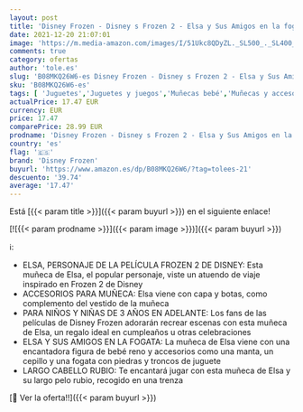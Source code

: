 ```yaml
---
layout: post
title: 'Disney Frozen - Disney s Frozen 2 - Elsa y Sus Amigos en la fogata - Muñeca de Elsa con Vestido y Largo Cabello Rubio  bebé Reno y Accesorios para muñeca - Juguete para niños y niñas de 3 años en adelante'
date: 2021-12-20 21:07:01
image: 'https://m.media-amazon.com/images/I/51Ukc8QDyZL._SL500_._SL400_.jpg'
comments: true
category: ofertas
author: 'tole.es'
slug: 'B08MKQ26W6-es Disney Frozen - Disney s Frozen 2 - Elsa y Sus Amigos en...'
sku: 'B08MKQ26W6-es'
tags: [ 'Juguetes','Juguetes y juegos','Muñecas bebé','Muñecas y accesorios','bebé','disney frozen', ]
actualPrice: 17.47 EUR
currency: EUR
price: 17.47
comparePrice: 28.99 EUR
prodname: 'Disney Frozen - Disney s Frozen 2 - Elsa y Sus Amigos en la fogata - Muñeca de Elsa con Vestido y Largo Cabello Rubio  bebé Reno y Accesorios para muñeca - Juguete para niños y niñas de 3 años en adelante'
country: 'es'
flag: '🇪🇸'
brand: 'Disney Frozen'
buyurl: 'https://www.amazon.es/dp/B08MKQ26W6/?tag=tolees-21'
descuento: '39.74'
average: '17.47'
---
```


Está [{{< param title >}}]({{< param buyurl >}}) en el siguiente enlace!

[![{{< param prodname >}}]({{< param image >}})]({{< param buyurl >}})

ℹ️:

- ELSA, PERSONAJE DE LA PELÍCULA FROZEN 2 DE DISNEY: Esta muñeca de Elsa, el popular personaje, viste un atuendo de viaje inspirado en Frozen 2 de Disney
- ACCESORIOS PARA MUÑECA: Elsa viene con capa y botas, como complemento del vestido de la muñeca
- PARA NIÑOS Y NIÑAS DE 3 AÑOS EN ADELANTE: Los fans de las películas de Disney Frozen adorarán recrear escenas con esta muñeca de Elsa, un regalo ideal en cumpleaños u otras celebraciones
- ELSA Y SUS AMIGOS EN LA FOGATA: La muñeca de Elsa viene con una encantadora figura de bebé reno y accesorios como una manta, un cepillo y una fogata con piedras y troncos de juguete
- LARGO CABELLO RUBIO: Te encantará jugar con esta muñeca de Elsa y su largo pelo rubio, recogido en una trenza

[🛒 Ver la oferta!!]({{< param buyurl >}})
